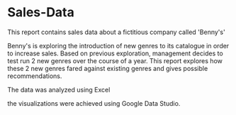 # Sales-Data

This report contains sales data about a fictitious company called 'Benny's'

Benny's is exploring the introduction of new genres to its catalogue in order to increase sales. Based on previous exploration, management decides to test run 2 new genres over the course of a year. This report explores how these 2 new genres fared against existing genres and gives possible recommendations.

The data was analyzed using Excel

the visualizations were achieved using Google Data Studio.
